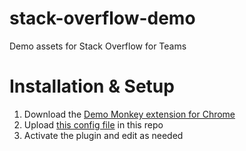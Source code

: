 # stack-overflow-demo
Demo assets for Stack Overflow for Teams

# Installation & Setup
1. Download the [Demo Monkey extension for Chrome](https://chrome.google.com/webstore/detail/demomonkey/jgbhioialphpgjgofopnplfibkeehgjd)
2. Upload [this config file](StackOverflowBusiness.mnky) in this repo
3. Activate the plugin and edit as needed
